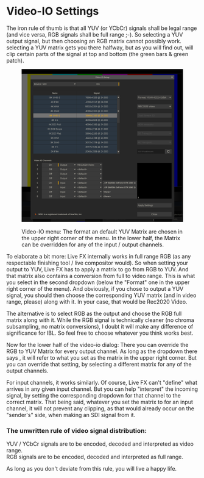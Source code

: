 # Video-IO Settings

The iron rule of thumb is that all YUV (or YCbCr) signals shall be legal range (and vice versa, RGB signals shall be full range ;-). So selecting a YUV output signal, but then choosing an RGB matrix cannot possibly work. selecting a YUV matrix gets you there halfway, but as you will find out, will clip certain parts of the signal at top and bottom (the green bars & green patch).

<figure><img src="../.gitbook/assets/Screenshot 2024-06-18 at 12.17.37 PM.png" alt=""><figcaption><p>Video-IO menu: The format an default YUV Matrix are chosen in the upper right corner of the menu. In the lower half, the Matrix can be overridden for any of the input / output channels.</p></figcaption></figure>

To elaborate a bit more: Live FX internally works in full range RGB (as any respectable finishing tool / live compositor would). So when setting your output to YUV, Live FX has to apply a matrix to go from RGB to YUV. And that matrix also contains a conversion from full to video range. This is what you select in the second dropdown (below the "Format" one in the upper right corner of the menu). And obviously, if you chose to output a YUV signal, you should then choose the corresponding YUV matrix (and in video range, please) along with it. In your case, that would be Rec2020 Video.

The alternative is to select RGB as the output and choose the RGB full matrix along with it. While the RGB signal is technically cleaner (no chroma subsampling, no matrix conversions), I doubt it will make any difference of significance for IBL. So feel free to choose whatever you think works best.

Now for the lower half of the video-io dialog: There you can override the RGB to YUV Matrix for every output channel. As long as the dropdown there says , it will refer to what you set as the matrix in the upper right corner. But you can override that setting, by selecting a different matrix for any of the output channels.

For input channels, it works similarly. Of course, Live FX can't "define" what arrives in any given input channel. But you can help "interpret" the incoming signal, by setting the corresponding dropdown for that channel to the correct matrix. That being said, whatever you set the matrix to for an input channel, it will not prevent any clipping, as that would already occur on the "sender's" side, when making an SDI signal from it.



### The unwritten rule of video signal distribution:

YUV / YCbCr signals are to be encoded, decoded and interpreted as video range.\
RGB signals are to be encoded, decoded and interpreted as full range.

As long as you don't deviate from this rule, you will live a happy life.
